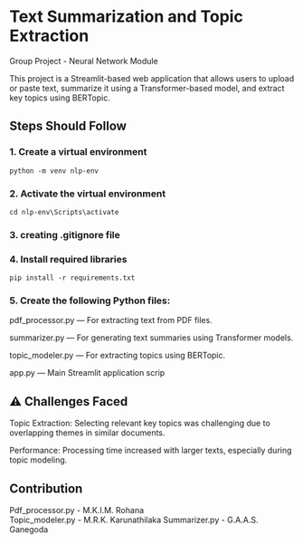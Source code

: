 # Text Summarization and Topic Extraction
Group Project - Neural Network Module

This project is a Streamlit-based web application that allows users to upload or paste text, summarize it using a Transformer-based model, and extract key topics using BERTopic.

## Steps Should Follow

### 1. Create a virtual environment
  ```
  python -m venv nlp-env
  ```
### 2. Activate the virtual environment

  ```
  cd nlp-env\Scripts\activate
  ```
### 3. creating .gitignore file

### 4. Install required libraries

  ```
  pip install -r requirements.txt
  ```
### 5. Create the following Python files:

   pdf_processor.py — For extracting text from PDF files.

   summarizer.py — For generating text summaries using Transformer models.

   topic_modeler.py — For extracting topics using BERTopic.

   app.py — Main Streamlit application scrip

## ⚠️ Challenges Faced

Topic Extraction: Selecting relevant key topics was challenging due to overlapping themes in similar documents.

Performance: Processing time increased with larger texts, especially during topic modeling.

## Contribution        
Pdf_processor.py - M.K.I.M. Rohana        
Topic_modeler.py - M.R.K. Karunathilaka
Summarizer.py    - G.A.A.S. Ganegoda
